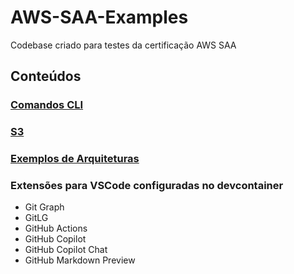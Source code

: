 # AWS-SAA-Examples
Codebase criado para testes da certificação AWS SAA

## Conteúdos

### [Comandos CLI](./cli/README.md)

### [S3](./s3/README.md)

### [Exemplos de Arquiteturas](./arquiteturas_exemplos/README.md)

### Extensões para VSCode configuradas no devcontainer
* Git Graph
* GitLG
* GitHub Actions
* GitHub Copilot
* GitHub Copilot Chat
* GitHub Markdown Preview
